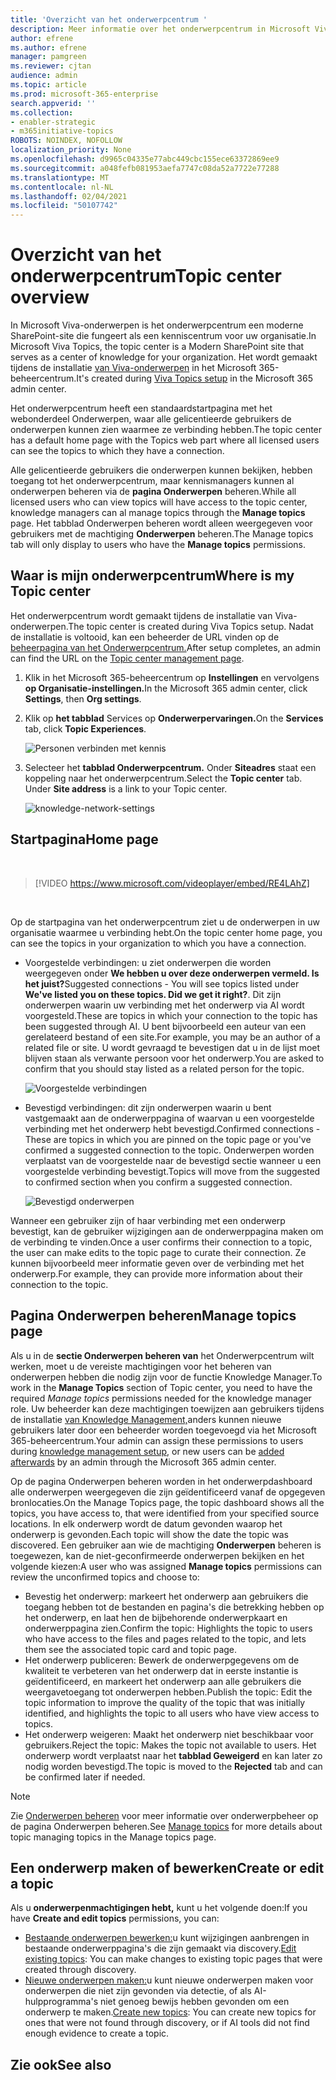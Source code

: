 ```yaml
---
title: 'Overzicht van het onderwerpcentrum '
description: Meer informatie over het onderwerpcentrum in Microsoft Viva-onderwerpen.
author: efrene
ms.author: efrene
manager: pamgreen
ms.reviewer: cjtan
audience: admin
ms.topic: article
ms.prod: microsoft-365-enterprise
search.appverid: ''
ms.collection:
- enabler-strategic
- m365initiative-topics
ROBOTS: NOINDEX, NOFOLLOW
localization_priority: None
ms.openlocfilehash: d9965c04335e77abc449cbc155ece63372869ee9
ms.sourcegitcommit: a048fefb081953aefa7747c08da52a7722e77288
ms.translationtype: MT
ms.contentlocale: nl-NL
ms.lasthandoff: 02/04/2021
ms.locfileid: "50107742"
---
```

# <a name="topic-center-overview"></a><span data-ttu-id="7f603-103">Overzicht van het onderwerpcentrum</span><span class="sxs-lookup"><span data-stu-id="7f603-103">Topic center overview</span></span>


<span data-ttu-id="7f603-104">In Microsoft Viva-onderwerpen is het onderwerpcentrum een moderne SharePoint-site die fungeert als een kenniscentrum voor uw organisatie.</span><span class="sxs-lookup"><span data-stu-id="7f603-104">In Microsoft Viva Topics, the topic center is a Modern SharePoint site that serves as a center of knowledge for your organization.</span></span> <span data-ttu-id="7f603-105">Het wordt gemaakt tijdens de installatie [van Viva-onderwerpen](set-up-topic-experiences.md) in het Microsoft 365-beheercentrum.</span><span class="sxs-lookup"><span data-stu-id="7f603-105">It's created during [Viva Topics setup](set-up-topic-experiences.md) in the Microsoft 365 admin center.</span></span>

<span data-ttu-id="7f603-106">Het onderwerpcentrum heeft een standaardstartpagina met het webonderdeel Onderwerpen, waar alle gelicentieerde gebruikers de onderwerpen kunnen zien waarmee ze verbinding hebben.</span><span class="sxs-lookup"><span data-stu-id="7f603-106">The topic center has a default home page with the Topics web part where all licensed users can see the topics to which they have a connection.</span></span> 

<span data-ttu-id="7f603-107">Alle gelicentieerde gebruikers die onderwerpen kunnen bekijken, hebben toegang tot het onderwerpcentrum, maar kennismanagers kunnen al onderwerpen beheren via de **pagina Onderwerpen** beheren.</span><span class="sxs-lookup"><span data-stu-id="7f603-107">While all licensed users who can view topics will have access to the topic center, knowledge managers can al manage topics through the **Manage topics** page.</span></span> <span data-ttu-id="7f603-108">Het tabblad Onderwerpen beheren wordt alleen weergegeven voor gebruikers met de machtiging **Onderwerpen** beheren.</span><span class="sxs-lookup"><span data-stu-id="7f603-108">The Manage topics tab will only display to users who have the **Manage topics** permissions.</span></span> 

## <a name="where-is-my-topic-center"></a><span data-ttu-id="7f603-109">Waar is mijn onderwerpcentrum</span><span class="sxs-lookup"><span data-stu-id="7f603-109">Where is my Topic center</span></span>

<span data-ttu-id="7f603-110">Het onderwerpcentrum wordt gemaakt tijdens de installatie van Viva-onderwerpen.</span><span class="sxs-lookup"><span data-stu-id="7f603-110">The topic center is created during Viva Topics setup.</span></span> <span data-ttu-id="7f603-111">Nadat de installatie is voltooid, kan een beheerder de URL vinden op de [beheerpagina van het Onderwerpcentrum.](https://docs.microsoft.com/microsoft-365/knowledge/topic-experiences-administration#to-access-topics-management-settings)</span><span class="sxs-lookup"><span data-stu-id="7f603-111">After setup completes, an admin can find the URL on the [Topic center management page](https://docs.microsoft.com/microsoft-365/knowledge/topic-experiences-administration#to-access-topics-management-settings).</span></span>


1. <span data-ttu-id="7f603-112">Klik in het Microsoft 365-beheercentrum op **Instellingen** en vervolgens **op Organisatie-instellingen.**</span><span class="sxs-lookup"><span data-stu-id="7f603-112">In the Microsoft 365 admin center, click **Settings**, then **Org settings**.</span></span>
2. <span data-ttu-id="7f603-113">Klik op **het tabblad** Services op **Onderwerpervaringen.**</span><span class="sxs-lookup"><span data-stu-id="7f603-113">On the **Services** tab, click **Topic Experiences**.</span></span>

    ![Personen verbinden met kennis](../media/admin-org-knowledge-options-completed.png) </br>

3. <span data-ttu-id="7f603-115">Selecteer het **tabblad Onderwerpcentrum.** Onder **Siteadres** staat een koppeling naar het onderwerpcentrum.</span><span class="sxs-lookup"><span data-stu-id="7f603-115">Select the **Topic center** tab. Under **Site address** is a link to your Topic center.</span></span>

    ![knowledge-network-settings](../media/knowledge-network-settings-topic-center.png) </br>



## <a name="home-page"></a><span data-ttu-id="7f603-117">Startpagina</span><span class="sxs-lookup"><span data-stu-id="7f603-117">Home page</span></span>

</br>

> [!VIDEO https://www.microsoft.com/videoplayer/embed/RE4LAhZ]  

</br>


<span data-ttu-id="7f603-118">Op de startpagina van het onderwerpcentrum ziet u de onderwerpen in uw organisatie waarmee u verbinding hebt.</span><span class="sxs-lookup"><span data-stu-id="7f603-118">On the topic center home page, you can see the topics in your organization to which you have a connection.</span></span>

- <span data-ttu-id="7f603-119">Voorgestelde verbindingen: u ziet onderwerpen die worden weergegeven onder **We hebben u over deze onderwerpen vermeld. Is het juist?**</span><span class="sxs-lookup"><span data-stu-id="7f603-119">Suggested connections - You will see topics listed under **We've listed you on these topics. Did we get it right?**.</span></span> <span data-ttu-id="7f603-120">Dit zijn onderwerpen waarin uw verbinding met het onderwerp via AI wordt voorgesteld.</span><span class="sxs-lookup"><span data-stu-id="7f603-120">These are topics in which your connection to the topic has been suggested through AI.</span></span> <span data-ttu-id="7f603-121">U bent bijvoorbeeld een auteur van een gerelateerd bestand of een site.</span><span class="sxs-lookup"><span data-stu-id="7f603-121">For example, you may be an author of a related file or site.</span></span> <span data-ttu-id="7f603-122">U wordt gevraagd te bevestigen dat u in de lijst moet blijven staan als verwante persoon voor het onderwerp.</span><span class="sxs-lookup"><span data-stu-id="7f603-122">You are asked to confirm that you should stay listed as a related person for the topic.</span></span>

   ![Voorgestelde verbindingen](../media/knowledge-management/my-topics.png) </br>
 
- <span data-ttu-id="7f603-124">Bevestigd verbindingen: dit zijn onderwerpen waarin u bent vastgemaakt aan de onderwerppagina of waarvan u een voorgestelde verbinding met het onderwerp hebt bevestigd.</span><span class="sxs-lookup"><span data-stu-id="7f603-124">Confirmed connections - These are topics in which you are pinned on the topic page or you've confirmed a suggested connection to the topic.</span></span> <span data-ttu-id="7f603-125">Onderwerpen worden verplaatst van de voorgestelde naar de bevestigd sectie wanneer u een voorgestelde verbinding bevestigt.</span><span class="sxs-lookup"><span data-stu-id="7f603-125">Topics will move from the suggested to confirmed section when you confirm a suggested connection.</span></span>
 
   ![Bevestigd onderwerpen](../media/knowledge-management/my-topics-confirmed.png) </br>

<span data-ttu-id="7f603-127">Wanneer een gebruiker zijn of haar verbinding met een onderwerp bevestigt, kan de gebruiker wijzigingen aan de onderwerppagina maken om de verbinding te vinden.</span><span class="sxs-lookup"><span data-stu-id="7f603-127">Once a user confirms their connection to a topic, the user can make edits to the topic page to curate their connection.</span></span> <span data-ttu-id="7f603-128">Ze kunnen bijvoorbeeld meer informatie geven over de verbinding met het onderwerp.</span><span class="sxs-lookup"><span data-stu-id="7f603-128">For example, they can provide more information about their connection to the topic.</span></span>


## <a name="manage-topics-page"></a><span data-ttu-id="7f603-129">Pagina Onderwerpen beheren</span><span class="sxs-lookup"><span data-stu-id="7f603-129">Manage topics page</span></span>

<span data-ttu-id="7f603-130">Als u in de **sectie Onderwerpen beheren van** het  Onderwerpcentrum wilt werken, moet u de vereiste machtigingen voor het beheren van onderwerpen hebben die nodig zijn voor de functie Knowledge Manager.</span><span class="sxs-lookup"><span data-stu-id="7f603-130">To work in the **Manage Topics** section of Topic center, you need to have the required *Manage topics* permissions needed for the knowledge manager role.</span></span> <span data-ttu-id="7f603-131">Uw beheerder kan deze machtigingen toewijzen aan gebruikers tijdens [](topic-experiences-knowledge-rules.md) de installatie [van Knowledge Management,](set-up-topic-experiences.md)anders kunnen nieuwe gebruikers later door een beheerder worden toegevoegd via het Microsoft 365-beheercentrum.</span><span class="sxs-lookup"><span data-stu-id="7f603-131">Your admin can assign these permissions to users during [knowledge management setup](set-up-topic-experiences.md), or new users can be [added afterwards](topic-experiences-knowledge-rules.md) by an admin through the Microsoft 365 admin center.</span></span>

<span data-ttu-id="7f603-132">Op de pagina Onderwerpen beheren worden in het onderwerpdashboard alle onderwerpen weergegeven die zijn geïdentificeerd vanaf de opgegeven bronlocaties.</span><span class="sxs-lookup"><span data-stu-id="7f603-132">On the Manage Topics page, the topic dashboard shows all the topics, you have access to, that were identified from your specified source locations.</span></span> <span data-ttu-id="7f603-133">In elk onderwerp wordt de datum gevonden waarop het onderwerp is gevonden.</span><span class="sxs-lookup"><span data-stu-id="7f603-133">Each topic will show the date the topic was discovered.</span></span> <span data-ttu-id="7f603-134">Een gebruiker aan wie de machtiging **Onderwerpen** beheren is toegewezen, kan de niet-geconfirmeerde onderwerpen bekijken en het volgende kiezen:</span><span class="sxs-lookup"><span data-stu-id="7f603-134">A user who was assigned **Manage topics** permissions can review the unconfirmed topics and choose to:</span></span>
- <span data-ttu-id="7f603-135">Bevestig het onderwerp: markeert het onderwerp aan gebruikers die toegang hebben tot de bestanden en pagina's die betrekking hebben op het onderwerp, en laat hen de bijbehorende onderwerpkaart en onderwerppagina zien.</span><span class="sxs-lookup"><span data-stu-id="7f603-135">Confirm the topic: Highlights the topic to users who have access to the files and pages related to the topic, and lets them see the associated topic card and topic page.</span></span>
- <span data-ttu-id="7f603-136">Het onderwerp publiceren: Bewerk de onderwerpgegevens om de kwaliteit te verbeteren van het onderwerp dat in eerste instantie is geïdentificeerd, en markeert het onderwerp aan alle gebruikers die weergavetoegang tot onderwerpen hebben.</span><span class="sxs-lookup"><span data-stu-id="7f603-136">Publish the topic: Edit the topic information to improve the quality of the topic that was initially identified, and highlights the topic to all users who have view access to topics.</span></span> 
- <span data-ttu-id="7f603-137">Het onderwerp weigeren: Maakt het onderwerp niet beschikbaar voor gebruikers.</span><span class="sxs-lookup"><span data-stu-id="7f603-137">Reject the topic: Makes the topic not available to users.</span></span> <span data-ttu-id="7f603-138">Het onderwerp wordt verplaatst naar het **tabblad Geweigerd** en kan later zo nodig worden bevestigd.</span><span class="sxs-lookup"><span data-stu-id="7f603-138">The topic is moved to the **Rejected** tab and can be confirmed later if needed.</span></span> 

> [!Note] 
> <span data-ttu-id="7f603-139">Zie [Onderwerpen beheren](manage-topics.md) voor meer informatie over onderwerpbeheer op de pagina Onderwerpen beheren.</span><span class="sxs-lookup"><span data-stu-id="7f603-139">See [Manage topics](manage-topics.md) for more details about topic managing topics in the Manage topics page.</span></span>


## <a name="create-or-edit-a-topic"></a><span data-ttu-id="7f603-140">Een onderwerp maken of bewerken</span><span class="sxs-lookup"><span data-stu-id="7f603-140">Create or edit a topic</span></span>

<span data-ttu-id="7f603-141">Als u **onderwerpenmachtigingen hebt,** kunt u het volgende doen:</span><span class="sxs-lookup"><span data-stu-id="7f603-141">If you have **Create and edit topics** permissions, you can:</span></span>

- <span data-ttu-id="7f603-142">[Bestaande onderwerpen bewerken:](edit-a-topic.md)u kunt wijzigingen aanbrengen in bestaande onderwerppagina's die zijn gemaakt via discovery.</span><span class="sxs-lookup"><span data-stu-id="7f603-142">[Edit existing topics](edit-a-topic.md): You can make changes to existing topic pages that were created through discovery.</span></span>
- <span data-ttu-id="7f603-143">[Nieuwe onderwerpen maken:](create-a-topic.md)u kunt nieuwe onderwerpen maken voor onderwerpen die niet zijn gevonden via detectie, of als AI-hulpprogramma's niet genoeg bewijs hebben gevonden om een onderwerp te maken.</span><span class="sxs-lookup"><span data-stu-id="7f603-143">[Create new topics](create-a-topic.md): You can create new topics for ones that were not found through discovery, or if AI tools did not find enough evidence to create a topic.</span></span>






## <a name="see-also"></a><span data-ttu-id="7f603-144">Zie ook</span><span class="sxs-lookup"><span data-stu-id="7f603-144">See also</span></span>



  






